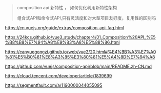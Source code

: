 > composition api 新特性 ， 如何优化利用新特性架构
>
> 组合式API和命令式API,只有灵活度和对大型项目友好度，复用性的区别吗

https://cn.vuejs.org/guide/extras/composition-api-faq.html

https://24kcs.github.io/vue3_study/chapter4/01_Composition%20API_%E5%B8%B8%E7%94%A8%E9%83%A8%E5%88%86.html

https://canyuegongzi.github.io/web/vue2/20.html#%E4%BB%A3%E7%A0%81%E5%B0%81%E8%A3%85%E3%80%81%E5%A4%8D%E7%94%A8

https://github.com/vuejs/composition-api/blob/main/README.zh-CN.md

https://cloud.tencent.com/developer/article/1839699

https://segmentfault.com/a/1190000044055095